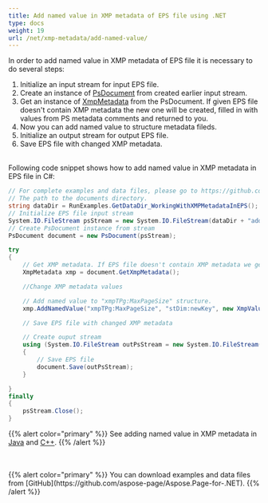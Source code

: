 ```yaml
---
title: Add named value in XMP metadata of EPS file using .NET
type: docs
weight: 19
url: /net/xmp-metadata/add-named-value/
---
```


<!--
{{% alert color="primary" %}} 

You can check the quality of Aspose.Page EPS to PDF conversion and view the results via free online <a nofollow href="https://products.aspose.app/page/conversion/eps-to-pdf">EPS to PDF Converter</a> {{% /alert %}}
-->

In order to add named value in XMP metadata of EPS file it is necessary to do several steps:
1. Initialize an input stream for input EPS file.
2. Create an instance of [PsDocument](https://apireference.aspose.com/page/net/aspose.page.eps/psdocument) from created earlier input stream.
3. Get an instance of [XmpMetadata](https://apireference.aspose.com/page/net/aspose.page.eps.xmp/xmpmetadata) from the PsDocument. If given EPS file doesn't contain XMP metadata the new one
will be created, filled in with values from PS metadata comments and returned to you.
4. Now you can add named value to structure metadata fileds.
5. Initialize an output stream for output EPS file.
6. Save EPS file with changed XMP metadata.

<br>Following code snippet shows how to add named value in XMP metadata in EPS file in C#:
<br>
```C#
// For complete examples and data files, please go to https://github.com/aspose-page/Aspose.Page-for-.NET
// The path to the documents directory.
string dataDir = RunExamples.GetDataDir_WorkingWithXMPMetadataInEPS();
// Initialize EPS file input stream
System.IO.FileStream psStream = new System.IO.FileStream(dataDir + "add_named_value_input.eps", System.IO.FileMode.Open, System.IO.FileAccess.Read);
// Create PsDocument instance from stream
PsDocument document = new PsDocument(psStream);            

try
{
    // Get XMP metadata. If EPS file doesn't contain XMP metadata we get new one filled with values from PS metadata comments (%%Creator, %%CreateDate, %%Title etc)
    XmpMetadata xmp = document.GetXmpMetadata();

    //Change XMP metadata values

    // Add named value to "xmpTPg:MaxPageSize" structure.
    xmp.AddNamedValue("xmpTPg:MaxPageSize", "stDim:newKey", new XmpValue("NewValue"));

    // Save EPS file with changed XMP metadata

    // Create ouput stream
    using (System.IO.FileStream outPsStream = new System.IO.FileStream(dataDir + "add_named_value_output.eps", System.IO.FileMode.Create, System.IO.FileAccess.Write))
    {
        // Save EPS file
        document.Save(outPsStream);
    }

}
finally
{
    psStream.Close();
}
```
{{% alert color="primary" %}}
See adding named value in XMP metadata in [Java](/page/java/xmp-metadata/add-named-value/) and [C++](/page/cpp/xmp-metadata/add-named-value/).
{{% /alert %}}

<!--
{{% alert color="primary" %}}
Evaluate EPS to PDF conversion online on our <a nofollow href="https://products.aspose.app/page/conversion/eps-to-pdf">EPS to PDF Converter</a>. You can convert several EPS files to PDF at once and dowload results in a few seconds.
 {{% /alert %}}
-->
<br>
<br>
{{% alert color="primary" %}}
You can download examples and data files from [GitHub](https://github.com/aspose-page/Aspose.Page-for-.NET). {{% /alert %}}
